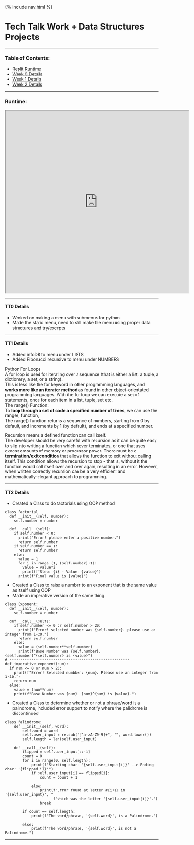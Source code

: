 {% include nav.html %}

# Tech Talk Work + Data Structures Projects

***

### Table of Contents:
- [Replit Runtime](#runtime)
- [Week 0 Details](#tt0-details)
- [Week 1 Details](#tt1-details)
- [Week 2 Details](#tt2-details)

*** 

### Runtime:
<iframe height="600px" width="600x" src="https://replit.com/@AkhilNandhakuma/Akhil-Data-Structures?lite=true"></iframe>

***

#### TT0 Details
- Worked on making a menu with submenus for python
- Made the static menu, need to still make the menu using proper data structures and try/excepts

***

#### TT1 Details
- Added infoDB to menu under LISTS
- Added Fibonacci recursive to menu under NUMBERS

Python For Loops  
A for loop is used for iterating over a sequence (that is either a list, a tuple, a dictionary, a set, or a string).  
This is less like the for keyword in other programming languages, and **works more like an iterator method** as found in other object-orientated programming languages.
With the for loop we can execute a set of statements, once for each item in a list, tuple, set etc.  
The range() Function:  
To **loop through a set of code a specified number of times**, we can use the range() function,  
The range() function returns a sequence of numbers, starting from 0 by default, and increments by 1 (by default), and ends at a specified number.

Recursion means a defined function can call itself.  
The developer should be very careful with recursion as it can be quite easy to slip into writing a function which never terminates, or one that uses excess amounts of memory or processor power. There must be a **termination/exit condition** that allows the function to exit without calling itself. This condition allows the recursion to stop - that is, without it the function would call itself over and over again, resulting in an error.
However, when written correctly recursion can be a very efficient and mathematically-elegant approach to programming.
***

#### TT2 Details
- Created a Class to do factorials using OOP method
```
class Factorial:
  def __init__(self, number):
    self.number = number 
  
  def __call__(self):
    if self.number < 0:
      print("Error! please enter a positive number.")
      return self.number
    if self.number == 1:
      return self.number
    else:
      value = 1
      for i in range (1, (self.number)+1):
        value = value*i
        print(f"Step: {i} - Value: {value}")
      print(f"Final value is {value}")
```
- Created a Class to raise a number to an exponent that is the same value as itself using OOP
- Made an imperative version of the same thing.
```
class Exponent:
  def __init__(self, number):
    self.number = number 
  
  def __call__(self):
    if self.number <= 0 or self.number > 20:
      print(f"Error! selected number was {self.number}. please use an integer from 1-20.")
      return self.number
    else:
      value = (self.number**self.number)
      print(f"Base Number was {self.number}, {self.number}^{self.number} is {value}")
# -------------------------------------------------------
def imperative_exponent(num):
  if num <= 0 or num > 20:
    print(f"Error! Selected numbber: {num}. Please use an integer from 1-20.")
    return num
  else:
    value = (num**num)
    print(f"Base Number was {num}, {num}^{num} is {value}.")
```
- Created a Class to determine whether or not 
a phrase/word is a palindrome, included error 
support to notify where the palidrome is 
discontinued.
```
class Palindrome:
    def __init__(self, word):
        self.word = word
        self.user_input = re.sub("[^a-zA-Z0-9]+", "", word.lower())
        self.length = len(self.user_input)

    def __call__(self):
        flipped = self.user_input[::-1]
        count = 0
        for i in range(0, self.length):
            print(f"Starting char: '{self.user_input[i]}' --> Ending char: '{flipped[i]}'")
            if self.user_input[i] == flipped[i]:
                count = count + 1

            else:
                print(f"Error found at letter #{i+1} in '{self.user_input}', "
                      f"which was the letter '{self.user_input[i]}'.")
                break

        if count == self.length:
            print(f"The word/phrase, '{self.word}', is a Palindrome.")

        else:
            print(f"The word/phrase, '{self.word}', is not a Palindrome.")
```
***
